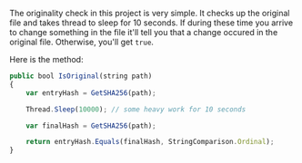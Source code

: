 The originality check in this project is very simple.
It checks up the original file and takes thread to sleep for 10 seconds. If during these time you arrive to change something in the file it'll tell you that a change occured in the original file. Otherwise, you'll get `true`.

Here is the method:
```javascript
public bool IsOriginal(string path)
{
    var entryHash = GetSHA256(path);

    Thread.Sleep(10000); // some heavy work for 10 seconds

    var finalHash = GetSHA256(path);

    return entryHash.Equals(finalHash, StringComparison.Ordinal);
}    
```
